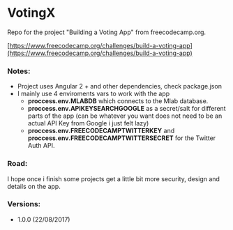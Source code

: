 # VotingX

Repo for the project "Building a Voting App" from freecodecamp.org.

[https://www.freecodecamp.org/challenges/build-a-voting-app](https://www.freecodecamp.org/challenges/build-a-voting-app)

### Notes:
* Project uses Angular 2 + and other dependencies, check package.json
* I mainly use 4 enviroments vars to work with the app
	*  **proccess.env.MLABDB** which connects to the Mlab database.
	*  **proccess.env.APIKEYSEARCHGOOGLE** as a secret/salt for different parts of the app (can be whatever you want does not need to be an actual API Key from Google i just felt lazy)
	*  **proccess.env.FREECODECAMPTWITTERKEY** and **proccess.env.FREECODECAMPTWITTERSECRET** for the Twitter Auth API.

	
### Road:

I hope once i finish some projects get a little bit more security, design and details on the app.

### Versions:

* 1.0.0 (22/08/2017)